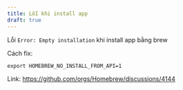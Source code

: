 ```yaml
---
title: Lỗi khi install app
draft: true
---
```

Lỗi `Error: Empty installation` khi install app bằng brew


Cách fix:
```
export HOMEBREW_NO_INSTALL_FROM_API=1
```

Link: https://github.com/orgs/Homebrew/discussions/4144